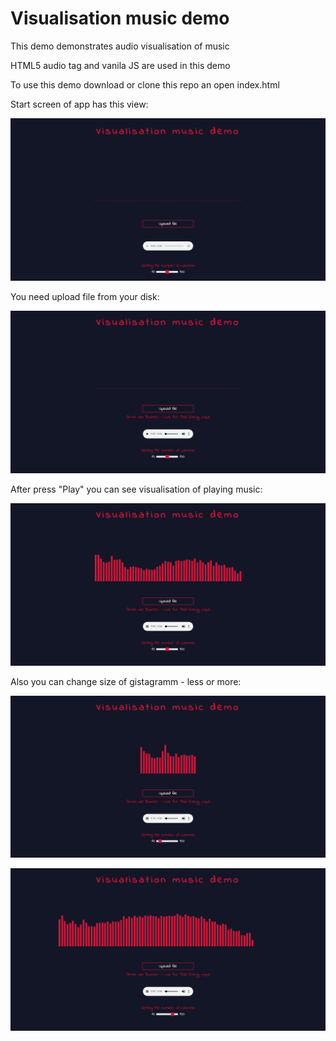 # Visualisation music demo

This demo demonstrates audio visualisation of music

HTML5 audio tag and vanila JS are used in this demo

To use this demo download or clone this repo an open index.html

Start screen of app has this view:

![start](/screens/start.png)

You need upload file from your disk:

![upload](/screens/upload.png)

After press "Play" you can see visualisation of playing music:

![play](/screens/play.png)

Also you can change size of gistagramm - less or more:

![less](/screens/less.png)

![more](/screens/more.png)